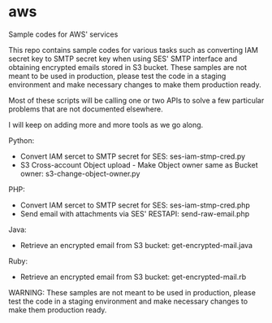 # aws
Sample codes for AWS' services

This repo contains sample codes for various tasks such as converting IAM secret key to SMTP secret key when using SES' SMTP interface and obtaining encrypted emails stored in S3 bucket. These samples are not meant to be used in production, please test the code in a staging environment and make necessary changes to make them production ready.

Most of these scripts will be calling one or two APIs to solve a few particular problems that are not documented elsewhere.
 
I will keep on adding more and more tools as we go along.

Python:
- Convert IAM sercet to SMTP secret for SES: ses-iam-stmp-cred.py
- S3 Cross-account Object upload - Make Object owner same as Bucket owner: s3-change-object-owner.py

PHP:
- Convert IAM sercet to SMTP secret for SES: ses-iam-stmp-cred.php
- Send email with attachments via SES' RESTAPI: send-raw-email.php

Java:
- Retrieve an encrypted email from S3 bucket: get-encrypted-mail.java

Ruby:
- Retrieve an encrypted email from S3 bucket: get-encrypted-mail.rb

WARNING: These samples are not meant to be used in production, please test the code in a staging environment and make
 necessary changes to make them production ready.
